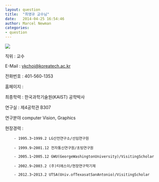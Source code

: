 ```yaml
---
layout: question
title:  "최영규 교수님"
date:   2014-04-25 16:54:46
author: Marcel Newman
categories:
- question
---
```

<img src="https://lh3.googleusercontent.com/Lua-n4ssRqVlJM_np6LFcNYW0xw_s1DfGoWzW5cfRQ=w200-h240-p-no">

직위 : 교수

E-Mail : ykchoi@koreatech.ac.kr

전화번호 : 401-560-1353

홈페이지 : 

최종학력 : 한국과학기술원(KAIST) 공학박사

연구실 : 제4공학관 B307

연구분야 computer Vision, Graphics

현장경력 : 

	    - 1995.3~1999.2 LG산전연구소/선임연구원

	    - 1999.9~2001.12 전자통신연구원/초빙연구원

	    - 2005.1~2005.12 GWU(GeorgeWashingtonUniversity)/VisitingScholar

	    - 2002.9~2003.2 (주)티에스이/현장연구학기제

	    - 2012.3~2013.2 UTSA(Univ.ofTexasatSanAntonio)/VisitingScholar
 
